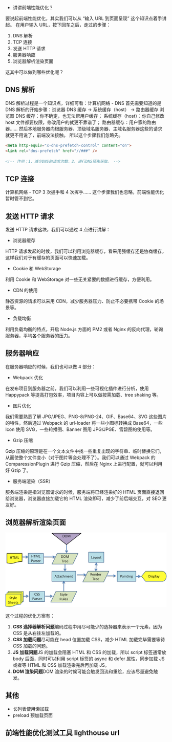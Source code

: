 * 讲讲前端性能优化？

要说起前端性能优化，其实我们可以从 “输入 URL 到页面呈现” 这个知识点着手讲起。
在用户输入 URL，按下回车之后，走过的步骤：

1. DNS 解析
2. TCP 连接
3. 发送 HTTP 请求
4. 服务器响应
5. 浏览器解析渲染页面

这其中可以做到哪些优化呢？

## DNS 解析

DNS 解析过程是一个知识点，详细可看：计算机网络 - DNS
首先需要知道的是 DNS 解析的开始步骤：浏览器 DNS 缓存 -> 系统缓存（host） -> 路由器缓存
浏览器 DNS 缓存：你不确定，也无法帮用户缓存；
系统缓存（host）：你自己修改 host 文件都要权限，修改用户的就更不靠谱了；
路由器缓存：用户家的路由器……
然后本地服务器向根服务器、顶级域名服务器、主域名服务器这些的请求就更不用说了，前端没法接触。
所以这个步骤我们忽略先。

``` html
<meta http-equiv="x-dns-prefetch-control" content="on">
<link rel="dns-prefetch" href="//###" />

<!-- 作用：1、减少DNS的请求次数，2、进行DNS预先获取。 -->
```

## TCP 连接

计算机网络 - TCP 3 次握手和 4 次挥手……
这个步骤我们也忽略，前端性能优化暂时管不到它。

## 发送 HTTP 请求

发送 HTTP 请求这块，我们可以通过 4 点进行讲解：

* 浏览器缓存

HTTP 请求发起的时候，我们可以利用浏览器缓存，看采用强缓存还是协商缓存，这样我们对于有缓存的页面可以快速加载。

* Cookie 和 WebStorage

利用 Cookie 和 WebStorage 对一些无关紧要的数据进行缓存，方便利用。

* CDN 的使用

静态资源的请求可以采用 CDN，减少服务器压力、防止不必要携带 Cookie 的场景等。

* 负载均衡

利用负载均衡的特点，开启 Node.js 方面的 PM2 或者 Nginx 的反向代理，轮询服务器，平均各个服务器的压力。

## 服务器响应

在服务器响应的时候，我们也可以做 4 部分：

* Webpack 优化

在发布项目到服务器之前，我们可以利用一些可视化插件进行分析，使用 Happypack 等提高打包效率，项目内容上可以做按需加载、tree shaking 等。

* 图片优化

我们需要熟悉了解 JPG/JPEG、PNG-8/PNG-24、GIF、Base64、SVG 这些图片的特性，然后通过 Webpack 的 url-loader 将一些小图标转换成 Base64，一些 Icon 使用 SVG，一些轮播图、Banner 图用 JPG/JPGE、雪碧图的使用等。

* Gzip 压缩

Gzip 压缩的原理是在一个文本文件中找一些重复出现的字符串、临时替换它们，从而使整个文件变小（对于图片等会处理不了）。我们可以通过 Webpack 的 ComparessionPlugin 进行 Gzip 压缩，然后在 Nginx 上进行配置，就可以利用好 Gzip 了。

* 服务端渲染（SSR）

服务端渲染是指浏览器请求的时候，服务端将已经渲染好的 HTML 页面直接返回给浏览器，浏览器直接加载它的 HTML 渲染即可，减少了前后端交互，对 SEO 更友好。

## 浏览器解析渲染页面

![浏览器渲染过程](./img/浏览器渲染过程.png)

这个过程的优化方案有：

1. **CSS 选择器解析问题**编码过程中用尽可能少的选择器来表示一个元素，因为 CSS 是从右往左加载的。
2. **CSS 加载问题**尽可能在 head 位置加载 CSS，减少 HTML 加载完毕需要等待 CSS 加载的问题。
3. **JS 加载问题**JS 的加载会阻塞 HTML 和 CSS 的加载，所以 script 标签通常放 body 后面，同时可以利用 script 标签的 async 和 defer 属性，同步加载 JS 或者等 HTML 和 CSS 加载渲染完后再加载 JS。
4. **DOM 渲染问题**DOM 渲染的时候可能会触发回流和重绘，应该尽量避免触发。

## 其他

+ 长列表使用懒加载
+ preload 预加载页面


## 前端性能优化测试工具 lighthouse url